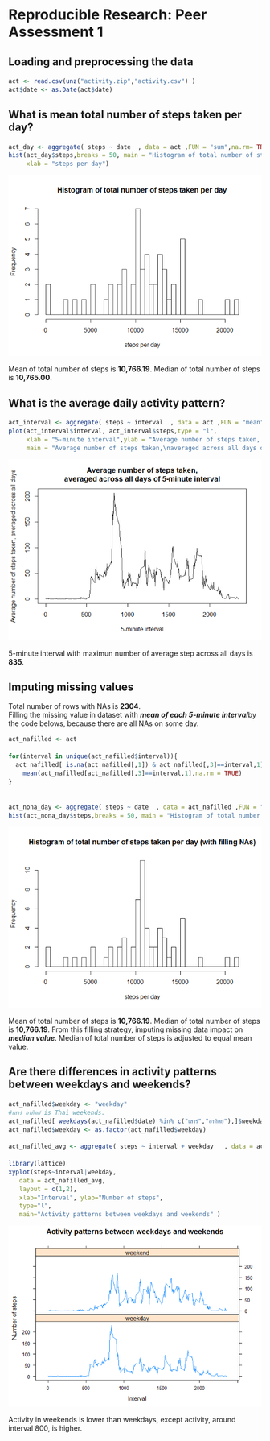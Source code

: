# Reproducible Research: Peer Assessment 1


## Loading and preprocessing the data

```r
act <- read.csv(unz("activity.zip","activity.csv") )
act$date <- as.Date(act$date)
```


## What is mean total number of steps taken per day?

```r
act_day <- aggregate( steps ~ date  , data = act ,FUN = "sum",na.rm= TRUE)
hist(act_day$steps,breaks = 50, main = "Histogram of total number of steps taken per day", 
     xlab = "steps per day")
```

![](PA1_template_files/figure-html/steps_per_day-1.png)<!-- -->

Mean of total number of steps is **10,766.19**.
Median of total number of steps is **10,765.00**. 

## What is the average daily activity pattern?

```r
act_interval <- aggregate( steps ~ interval  , data = act ,FUN = "mean")
plot(act_interval$interval, act_interval$steps,type = "l",
     xlab = "5-minute interval",ylab = "Average number of steps taken, averaged across all days", 
     main = "Average number of steps taken,\naveraged across all days of 5-minute interval")
```

![](PA1_template_files/figure-html/steps_interval-1.png)<!-- -->

5-minute interval with maximun number of average step across all days is  **835**.

## Imputing missing values

Total number of rows with NAs is **2304**.  
Filling the missing value in dataset with ***mean of each 5-minute interval***by the code belows, because there are all NAs on some day.


```r
act_nafilled <- act

for(interval in unique(act_nafilled$interval)){
  act_nafilled[ is.na(act_nafilled[,1]) & act_nafilled[,3]==interval,1] <- 
    mean(act_nafilled[act_nafilled[,3]==interval,1],na.rm = TRUE)
}


act_nona_day <- aggregate( steps ~ date  , data = act_nafilled ,FUN = "sum")
hist(act_nona_day$steps,breaks = 50, main = "Histogram of total number of steps taken per day (with filling NAs)",xlab = "steps per day")
```

![](PA1_template_files/figure-html/imput_na-1.png)<!-- -->

Mean of total number of steps is **10,766.19**.
Median of total number of steps is **10,766.19**. 
From this filling strategy, imputing missing data impact on ***median value***. Median of total number of steps is adjusted to equal mean value.

## Are there differences in activity patterns between weekdays and weekends?

```r
act_nafilled$weekday <- "weekday"
#เสาร์ อาทิตย์ is Thai weekends.
act_nafilled[ weekdays(act_nafilled$date) %in% c("เสาร์","อาทิตย์"),]$weekday <- "weekend"
act_nafilled$weekday <- as.factor(act_nafilled$weekday)

act_nafilled_avg <- aggregate( steps ~ interval + weekday   , data = act_nafilled ,FUN = "mean",na.rm= TRUE)

library(lattice) 
xyplot(steps~interval|weekday, 
   data = act_nafilled_avg,
   layout = c(1,2),
   xlab="Interval", ylab="Number of steps",
   type="l",
   main="Activity patterns between weekdays and weekends" ) 
```

![](PA1_template_files/figure-html/weekday_end_diff-1.png)<!-- -->

Activity in weekends is lower than weekdays, except activity, around interval 800, is higher.
